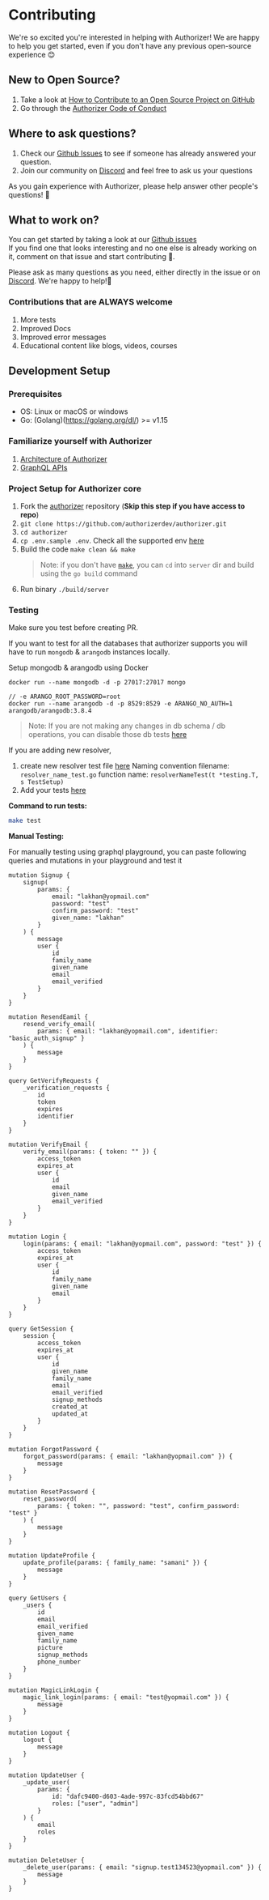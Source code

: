 # Contributing

We're so excited you're interested in helping with Authorizer! We are happy to help you get started, even if you don't have any previous open-source experience :blush:

## New to Open Source?

1. Take a look at [How to Contribute to an Open Source Project on GitHub](https://egghead.io/courses/how-to-contribute-to-an-open-source-project-on-github)
2. Go through the [Authorizer Code of Conduct](https://github.com/authorizerdev/authorizer/blob/main/.github/CODE_OF_CONDUCT.md)

## Where to ask questions?

1. Check our [Github Issues](https://github.com/authorizerdev/authorizer/issues) to see if someone has already answered your question.
2. Join our community on [Discord](https://discord.gg/Zv2D5h6kkK) and feel free to ask us your questions

As you gain experience with Authorizer, please help answer other people's questions! :pray:

## What to work on?

You can get started by taking a look at our [Github issues](https://github.com/authorizerdev/authorizer/issues)  
If you find one that looks interesting and no one else is already working on it, comment on that issue and start contributing 🙂.

Please ask as many questions as you need, either directly in the issue or on [Discord](https://discord.gg/Zv2D5h6kkK). We're happy to help!:raised_hands:

### Contributions that are ALWAYS welcome

1. More tests
2. Improved Docs
3. Improved error messages
4. Educational content like blogs, videos, courses

## Development Setup

### Prerequisites

- OS: Linux or macOS or windows
- Go: (Golang)(https://golang.org/dl/) >= v1.15

### Familiarize yourself with Authorizer

1. [Architecture of Authorizer](http://docs.authorizer.dev/)
2. [GraphQL APIs](https://docs.authorizer.dev/core/graphql-api/)

### Project Setup for Authorizer core

1. Fork the [authorizer](https://github.com/authorizerdev/authorizer) repository (**Skip this step if you have access to repo**)
2. `git clone https://github.com/authorizerdev/authorizer.git`
3. `cd authorizer`
4. `cp .env.sample .env`. Check all the supported env [here](https://docs.authorizer.dev/core/env/)
5. Build the code `make clean && make`
   > Note: if you don't have [`make`](https://www.ibm.com/docs/en/aix/7.2?topic=concepts-make-command), you can `cd` into `server` dir and build using the `go build` command
6. Run binary `./build/server`

### Testing

Make sure you test before creating PR.

If you want to test for all the databases that authorizer supports you will have to run `mongodb` & `arangodb` instances locally.

Setup mongodb & arangodb using Docker

```
docker run --name mongodb -d -p 27017:27017 mongo

// -e ARANGO_ROOT_PASSWORD=root
docker run --name arangodb -d -p 8529:8529 -e ARANGO_NO_AUTH=1 arangodb/arangodb:3.8.4
```

> Note: If you are not making any changes in db schema / db operations, you can disable those db tests [here](https://github.com/authorizerdev/authorizer/blob/main/server/__test__/resolvers_test.go#L14)

If you are adding new resolver,

1. create new resolver test file [here](https://github.com/authorizerdev/authorizer/tree/main/server/__test__)
   Naming convention filename: `resolver_name_test.go` function name: `resolverNameTest(t *testing.T, s TestSetup)`
2. Add your tests [here](https://github.com/authorizerdev/authorizer/blob/main/server/__test__/resolvers_test.go#L38)

**Command to run tests:**

```sh
make test
```

**Manual Testing:**

For manually testing using graphql playground, you can paste following queries and mutations in your playground and test it

```gql
mutation Signup {
	signup(
		params: {
			email: "lakhan@yopmail.com"
			password: "test"
			confirm_password: "test"
			given_name: "lakhan"
		}
	) {
		message
		user {
			id
			family_name
			given_name
			email
			email_verified
		}
	}
}

mutation ResendEamil {
	resend_verify_email(
		params: { email: "lakhan@yopmail.com", identifier: "basic_auth_signup" }
	) {
		message
	}
}

query GetVerifyRequests {
	_verification_requests {
		id
		token
		expires
		identifier
	}
}

mutation VerifyEmail {
	verify_email(params: { token: "" }) {
		access_token
		expires_at
		user {
			id
			email
			given_name
			email_verified
		}
	}
}

mutation Login {
	login(params: { email: "lakhan@yopmail.com", password: "test" }) {
		access_token
		expires_at
		user {
			id
			family_name
			given_name
			email
		}
	}
}

query GetSession {
	session {
		access_token
		expires_at
		user {
			id
			given_name
			family_name
			email
			email_verified
			signup_methods
			created_at
			updated_at
		}
	}
}

mutation ForgotPassword {
	forgot_password(params: { email: "lakhan@yopmail.com" }) {
		message
	}
}

mutation ResetPassword {
	reset_password(
		params: { token: "", password: "test", confirm_password: "test" }
	) {
		message
	}
}

mutation UpdateProfile {
	update_profile(params: { family_name: "samani" }) {
		message
	}
}

query GetUsers {
	_users {
		id
		email
		email_verified
		given_name
		family_name
		picture
		signup_methods
		phone_number
	}
}

mutation MagicLinkLogin {
	magic_link_login(params: { email: "test@yopmail.com" }) {
		message
	}
}

mutation Logout {
	logout {
		message
	}
}

mutation UpdateUser {
	_update_user(
		params: {
			id: "dafc9400-d603-4ade-997c-83fcd54bbd67"
			roles: ["user", "admin"]
		}
	) {
		email
		roles
	}
}

mutation DeleteUser {
	_delete_user(params: { email: "signup.test134523@yopmail.com" }) {
		message
	}
}
```
